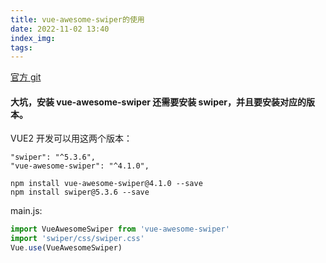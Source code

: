```yaml
---
title: vue-awesome-swiper的使用
date: 2022-11-02 13:40
index_img:
tags:
---
```


[官方 git](https://github.com/surmon-china/vue-awesome-swiper)
#### 大坑，安装 vue-awesome-swiper 还需要安装 swiper，并且要安装对应的版本。

VUE2 开发可以用这两个版本：

```
"swiper": "^5.3.6",
"vue-awesome-swiper": "^4.1.0",
```

```
npm install vue-awesome-swiper@4.1.0 --save
npm install swiper@5.3.6 --save
```

main.js:

```javaScript
import VueAwesomeSwiper from 'vue-awesome-swiper'
import 'swiper/css/swiper.css'
Vue.use(VueAwesomeSwiper)
```
